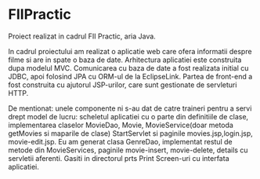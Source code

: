 # FIIPractic
Proiect realizat in cadrul FII Practic, aria Java.

In cadrul proiectului am realizat o aplicatie web care ofera informatii despre filme si are in spate o baza de date.
Arhitectura aplicatiei este construita dupa modelul MVC. Comunicarea cu baza de date a fost realizata initial cu JDBC, apoi folosind JPA cu ORM-ul de la EclipseLink. Partea de front-end a fost construita cu ajutorul JSP-urilor, care sunt gestionate de servleturi HTTP.

De mentionat: unele componente ni s-au dat de catre traineri pentru a servi drept model de lucru: scheletul aplicatiei cu o parte din definitiile de clase, implementarea claselor MovieDao, Movie, MovieService(doar metoda getMovies si maparile de clase) StartServlet si paginile movies.jsp,login.jsp, movie-edit.jsp.
Eu am generat clasa GenreDao, implementat restul de metode din MovieServices, paginile movie-insert, movie-delete, details cu servletii aferenti. Gasiti in directorul prts Print Screen-uri cu interfata aplicatiei.


